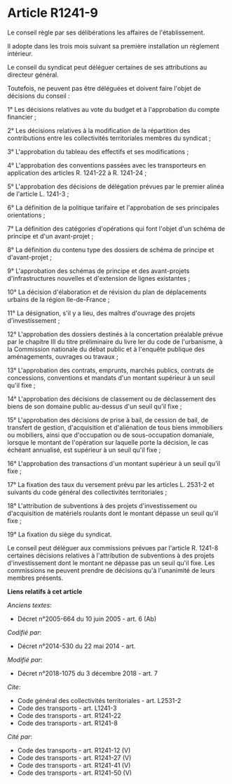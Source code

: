# Article R1241-9

Le conseil règle par ses délibérations les affaires de l'établissement.

Il adopte dans les trois mois suivant sa première installation un règlement intérieur.

Le conseil du syndicat peut déléguer certaines de ses attributions au directeur général.

Toutefois, ne peuvent pas être déléguées et doivent faire l'objet de décisions du conseil :

1° Les décisions relatives au vote du budget et à l'approbation du compte financier ;

2° Les décisions relatives à la modification de la répartition des contributions entre les collectivités territoriales
membres du syndicat ;

3° L'approbation du tableau des effectifs et ses modifications ;

4° L'approbation des conventions passées avec les transporteurs en application des articles R. 1241-22 à R. 1241-24 ;

5° L'approbation des décisions de délégation prévues par le premier alinéa de l'article L. 1241-3 ;

6° La définition de la politique tarifaire et l'approbation de ses principales orientations ;

7° La définition des catégories d'opérations qui font l'objet d'un schéma de principe et d'un avant-projet ;

8° La définition du contenu type des dossiers de schéma de principe et d'avant-projet ;

9° L'approbation des schémas de principe et des avant-projets d'infrastructures nouvelles et d'extension de lignes
existantes ;

10° La décision d'élaboration et de révision du plan de déplacements urbains de la région Ile-de-France ;

11° La désignation, s'il y a lieu, des maîtres d'ouvrage des projets d'investissement ;

12° L'approbation des dossiers destinés à la concertation préalable prévue par le chapitre III du titre préliminaire du livre
Ier du code de l'urbanisme, à la Commission nationale du débat public et à l'enquête publique des aménagements, ouvrages ou
travaux ;

13° L'approbation des contrats, emprunts, marchés publics, contrats de concessions, conventions et mandats d'un montant
supérieur à un seuil qu'il fixe ;

14° L'approbation des décisions de classement ou de déclassement des biens de son domaine public au-dessus d'un seuil qu'il
fixe ;

15° L'approbation des décisions de prise à bail, de cession de bail, de transfert de gestion, d'acquisition et d'aliénation
de tous biens immobiliers ou mobiliers, ainsi que d'occupation ou de sous-occupation domaniale, lorsque le montant de
l'opération sur laquelle porte la décision, le cas échéant annualisé, est supérieur à un seuil qu'il fixe ;

16° L'approbation des transactions d'un montant supérieur à un seuil qu'il fixe ;

17° La fixation des taux du versement prévu par les articles L. 2531-2 et suivants du code général des collectivités
territoriales ;

18° L'attribution de subventions à des projets d'investissement ou d'acquisition de matériels roulants dont le montant
dépasse un seuil qu'il fixe ;

19° La fixation du siège du syndicat.

Le conseil peut déléguer aux commissions prévues par l'article R. 1241-8 certaines décisions relatives à l'attribution de
subventions à des projets d'investissement dont le montant ne dépasse pas un seuil qu'il fixe. Les commissions ne peuvent
prendre de décisions qu'à l'unanimité de leurs membres présents.

**Liens relatifs à cet article**

_Anciens textes_:

  - Décret n°2005-664 du 10 juin 2005 - art. 6 (Ab)

_Codifié par_:

  - Décret n°2014-530 du 22 mai 2014 - art.

_Modifié par_:

  - Décret n°2018-1075 du 3 décembre 2018 - art. 7

_Cite_:

  - Code général des collectivités territoriales - art. L2531-2
  - Code des transports - art. L1241-3
  - Code des transports - art. R1241-22
  - Code des transports - art. R1241-8

_Cité par_:

  - Code des transports - art. R1241-12 (V)
  - Code des transports - art. R1241-27 (V)
  - Code des transports - art. R1241-41 (V)
  - Code des transports - art. R1241-50 (V)
